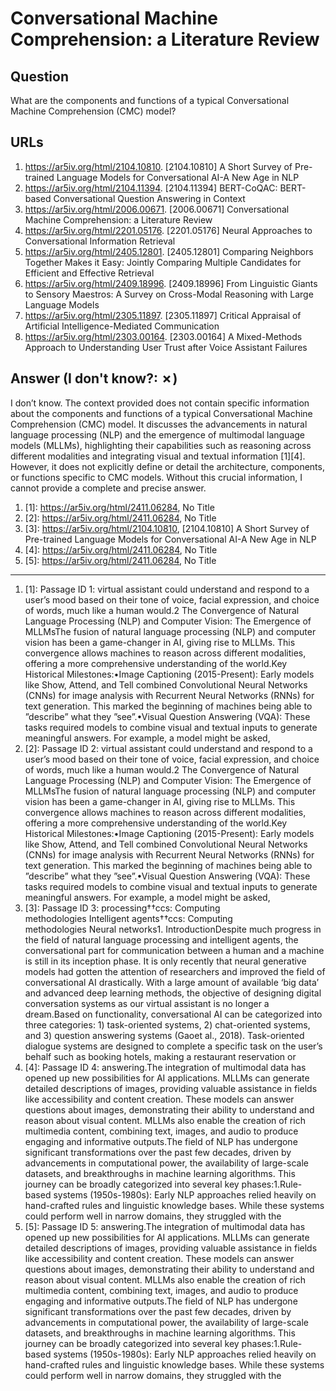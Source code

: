 # Conversational Machine Comprehension: a Literature Review

## Question

What are the components and functions of a typical Conversational Machine Comprehension (CMC) model?

## URLs

1. https://ar5iv.org/html/2104.10810. [2104.10810] A Short Survey of Pre-trained Language Models for Conversational AI-A New Age in NLP
2. https://ar5iv.org/html/2104.11394. [2104.11394] BERT-CoQAC: BERT-based Conversational Question Answering in Context
3. https://ar5iv.org/html/2006.00671. [2006.00671] Conversational Machine Comprehension: a Literature Review
4. https://ar5iv.org/html/2201.05176. [2201.05176] Neural Approaches to Conversational Information Retrieval
5. https://ar5iv.org/html/2405.12801. [2405.12801] Comparing Neighbors Together Makes it Easy: Jointly Comparing Multiple Candidates for Efficient and Effective Retrieval
6. https://ar5iv.org/html/2409.18996. [2409.18996] From Linguistic Giants to Sensory Maestros: A Survey on Cross-Modal Reasoning with Large Language Models
7. https://ar5iv.org/html/2305.11897. [2305.11897] Critical Appraisal of Artificial Intelligence-Mediated Communication
8. https://ar5iv.org/html/2303.00164. [2303.00164] A Mixed-Methods Approach to Understanding User Trust after Voice Assistant Failures

## Answer (I don't know?: ✗)

I don’t know. The context provided does not contain specific information about the components and functions of a typical Conversational Machine Comprehension (CMC) model. It discusses the advancements in natural language processing (NLP) and the emergence of multimodal language models (MLLMs), highlighting their capabilities such as reasoning across different modalities and integrating visual and textual information [1][4]. However, it does not explicitly define or detail the architecture, components, or functions specific to CMC models. Without this crucial information, I cannot provide a complete and precise answer.

1. [1]:  https://ar5iv.org/html/2411.06284, No Title
2. [2]:  https://ar5iv.org/html/2411.06284, No Title
3. [3]:  https://ar5iv.org/html/2104.10810, [2104.10810] A Short Survey of Pre-trained Language Models for Conversational AI-A New Age in NLP
4. [4]:  https://ar5iv.org/html/2411.06284, No Title
5. [5]:  https://ar5iv.org/html/2411.06284, No Title
---
1. [1]:  Passage ID 1: virtual assistant could understand and respond to a user’s mood based on their tone of voice, facial expression, and choice of words, much like a human would.2 The Convergence of Natural Language Processing (NLP) and Computer Vision: The Emergence of MLLMsThe fusion of natural language processing (NLP) and computer vision has been a game-changer in AI, giving rise to MLLMs. This convergence allows machines to reason across different modalities, offering a more comprehensive understanding of the world.Key Historical Milestones:•Image Captioning (2015-Present): Early models like Show, Attend, and Tell combined Convolutional Neural Networks (CNNs) for image analysis with Recurrent Neural Networks (RNNs) for text generation. This marked the beginning of machines being able to ”describe” what they ”see”.•Visual Question Answering (VQA): These tasks required models to combine visual and textual inputs to generate meaningful answers. For example, a model might be asked,
2. [2]:  Passage ID 2: virtual assistant could understand and respond to a user’s mood based on their tone of voice, facial expression, and choice of words, much like a human would.2 The Convergence of Natural Language Processing (NLP) and Computer Vision: The Emergence of MLLMsThe fusion of natural language processing (NLP) and computer vision has been a game-changer in AI, giving rise to MLLMs. This convergence allows machines to reason across different modalities, offering a more comprehensive understanding of the world.Key Historical Milestones:•Image Captioning (2015-Present): Early models like Show, Attend, and Tell combined Convolutional Neural Networks (CNNs) for image analysis with Recurrent Neural Networks (RNNs) for text generation. This marked the beginning of machines being able to ”describe” what they ”see”.•Visual Question Answering (VQA): These tasks required models to combine visual and textual inputs to generate meaningful answers. For example, a model might be asked,
3. [3]:  Passage ID 3: processing††ccs: Computing methodologies Intelligent agents††ccs: Computing methodologies Neural networks1. IntroductionDespite much progress in the field of natural language processing and intelligent agents, the conversational part for communication between a human and a machine is still in its inception phase. It is only recently that neural generative models had gotten the attention of researchers and improved the field of conversational AI drastically. With a large amount of available ‘big data’ and advanced deep learning methods, the objective of designing digital conversation systems as our virtual assistant is no longer a dream.Based on functionality, conversational AI can be categorized into three categories: 1) task-oriented systems, 2) chat-oriented systems, and 3) question answering systems (Gaoet al., 2018). Task-oriented dialogue systems are designed to complete a specific task on the user’s behalf such as booking hotels, making a restaurant reservation or
4. [4]:  Passage ID 4: answering.The integration of multimodal data has opened up new possibilities for AI applications. MLLMs can generate detailed descriptions of images, providing valuable assistance in fields like accessibility and content creation. These models can answer questions about images, demonstrating their ability to understand and reason about visual content. MLLMs also enable the creation of rich multimedia content, combining text, images, and audio to produce engaging and informative outputs.The field of NLP has undergone significant transformations over the past few decades, driven by advancements in computational power, the availability of large-scale datasets, and breakthroughs in machine learning algorithms. This journey can be broadly categorized into several key phases:1.Rule-based systems (1950s-1980s): Early NLP approaches relied heavily on hand-crafted rules and linguistic knowledge bases. While these systems could perform well in narrow domains, they struggled with the
5. [5]:  Passage ID 5: answering.The integration of multimodal data has opened up new possibilities for AI applications. MLLMs can generate detailed descriptions of images, providing valuable assistance in fields like accessibility and content creation. These models can answer questions about images, demonstrating their ability to understand and reason about visual content. MLLMs also enable the creation of rich multimedia content, combining text, images, and audio to produce engaging and informative outputs.The field of NLP has undergone significant transformations over the past few decades, driven by advancements in computational power, the availability of large-scale datasets, and breakthroughs in machine learning algorithms. This journey can be broadly categorized into several key phases:1.Rule-based systems (1950s-1980s): Early NLP approaches relied heavily on hand-crafted rules and linguistic knowledge bases. While these systems could perform well in narrow domains, they struggled with the